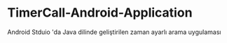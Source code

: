 # TimerCall-Android-Application
Android Stduio 'da Java dilinde geliştirilen zaman ayarlı arama uygulaması
